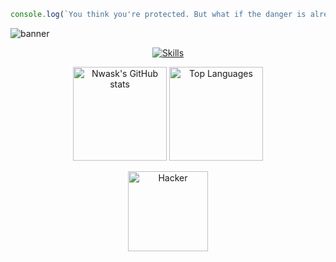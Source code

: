 ```js
console.log(`You think you're protected. But what if the danger is already inside? Nwask knows.`);
```
![banner](https://i.imgur.com/vtZOYqU.png)

<p align="center">
  <a href="https://skillicons.dev">
    <img src="https://skillicons.dev/icons?i=linux,bash,git,github,python,c,arduino,html,css,js,vscode" alt="Skills" />
  </a>
</p>

<p align="center">
  <img height="150" src="https://github-readme-stats.vercel.app/api?username=Nwask&theme=radical&show_icons=true&include_all_commits=true&bg_color=0D1117&title_color=FF0000&text_color=FFFFFF&icon_color=FF0000&border_color=FF0000" alt="Nwask's GitHub stats" />
  <img height="150" src="https://github-readme-stats.vercel.app/api/top-langs/?username=Nwask&theme=radical&layout=compact&bg_color=0D1117&title_color=FF0000&text_color=FFFFFF&border_color=FF0000" alt="Top Languages" />
</p>

<p align="center">
  <a href="https://giphy.com/gifs/hackers-LcGFscTzOn9xm">
    <img src="https://media.giphy.com/media/LcGFscTzOn9xm/giphy.gif" width="128px" height="128px" alt="Hacker">
  </a>
</p>
